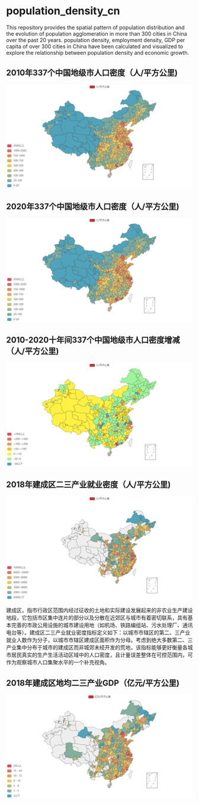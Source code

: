 # population_density_cn
This repository provides the spatial pattern of population distribution and the evolution of population agglomeration in more than 300 cities in China over the past 20 years. population density, employment density, GDP per capita of over 300 cities in China have been calculated and visualized to explore the relationship between population density and economic growth.

## 2010年337个中国地级市人口密度（人/平方公里)
![image](https://github.com/caiy0233/population_density_cn/blob/main/2010%E4%B8%AD%E5%9B%BD%E5%9C%B0%E7%BA%A7%E5%B8%82%E4%BA%BA%E5%8F%A3%E5%AF%86%E5%BA%A6.png)

## 2020年337个中国地级市人口密度（人/平方公里)
![image](https://github.com/caiy0233/population_density_cn/blob/main/2020%E4%B8%AD%E5%9B%BD%E5%9C%B0%E7%BA%A7%E5%B8%82%E4%BA%BA%E5%8F%A3%E5%AF%86%E5%BA%A6.png)

## 2010-2020十年间337个中国地级市人口密度增减（人/平方公里)
![image](https://github.com/caiy0233/population_density_cn/blob/main/2010-2020%E5%8D%81%E5%B9%B4%E4%BA%BA%E5%8F%A3%E5%AF%86%E5%BA%A6%E5%A2%9E%E5%87%8F.png)

## 2018年建成区二三产业就业密度（人/平方公里)
![image](https://github.com/caiy0233/population_density_cn/blob/main/2018%E5%BB%BA%E6%88%90%E5%8C%BA%E4%BA%8C%E4%B8%89%E4%BA%A7%E4%B8%9A%E5%B0%B1%E4%B8%9A%E5%AF%86%E5%BA%A6.png)

建成区，指市行政区范围内经过征收的土地和实际建设发展起来的非农业生产建设地段，它包括市区集中连片的部分以及分散在近郊区与城市有着密切联系，具有基本完善的市政公用设施的城市建设用地（如机场、铁路编组站、污水处理厂、通讯电台等）。建成区二三产业就业密度指标定义如下：以城市市辖区的第二、三产业就业人数作为分子，以城市市辖区建成区面积作为分母。考虑到绝大多数第二、三产业集中分布于城市的建成区而非城郊未经开发的荒地，该指标能够更好衡量各城市居民真实的生产生活活动区域中的人口密度，且计量误差整体在可控范围内，可作为观察城市人口集聚水平的一个补充视角。

## 2018年建成区地均二三产业GDP（亿元/平方公里)
![image](https://github.com/caiy0233/population_density_cn/blob/main/2018%E5%BB%BA%E6%88%90%E5%8C%BA%E5%9C%B0%E5%9D%87%E4%BA%8C%E4%B8%89%E4%BA%A7%E4%B8%9AGDP.png)
